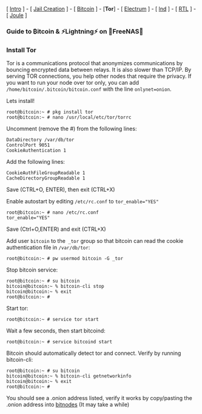 [ [Intro](README.md) ] - [ [Jail Creation](freenas_1_jail_creation.md) ] - [ [Bitcoin](freenas_2_bitcoin.md) ] - [**Tor**] - [ [Electrum](freenas_4_electrum.md) ] - [ [lnd](freenas_5_lnd.md) ] - [ [RTL](freenas_6_rtl.md) ] - [ [Joule](freenas_7_joule.md) ]

### Guide to ₿itcoin & ⚡Lightning️⚡ on 🦈FreeNAS🦈

### Install Tor

Tor is a communications protocol that anonymizes communications by bouncing encrypted data between relays. It is also slower than TCP/IP. By serving TOR connections, you help other nodes that require the privacy. If you want to run your node over tor only, you can add `/home/bitcoin/.bitcoin/bitcoin.conf` with the line `onlynet=onion`.

Lets install!
```
root@bitcoin:~ # pkg install tor
root@bitcoin:~ # nano /usr/local/etc/tor/torrc
```
Uncomment (remove the #) from the following lines:
```
DataDirectory /var/db/tor
ControlPort 9051
CookieAuthentication 1
```
Add the following lines:
```
CookieAuthFileGroupReadable 1
CacheDirectoryGroupReadable 1
```
Save (CTRL+O, ENTER), then exit (CTRL+X)

Enable autostart by editing `/etc/rc.conf` to `tor_enable="YES"`
```
root@bitcoin:~ # nano /etc/rc.conf
tor_enable="YES"
```
Save (Ctrl+O,ENTER) and exit (CTRL+X)

Add user `bitcoin` to the` _tor` group so that bitcoin can read the cookie authentication file in `/var/db/tor`:
```
root@bitcoin:~ # pw usermod bitcoin -G _tor
```
Stop bitcoin service:
```
root@bitcoin:~ # su bitcoin
bitcoin@bitcoin:~ % bitcoin-cli stop
bitcoin@bitcoin:~ % exit
root@bitcoin:~ #
```
Start tor:
```
root@bitcoin:~ # service tor start
```
Wait a few seconds, then start bitcoind:
```
root@bitcoin:~ # service bitcoind start
```
Bitcoin should automatically detect tor and connect. Verify by running bitcoin-cli:
```
root@bitcoin:~ # su bitcoin
bitcoin@bitcoin:~ % bitcoin-cli getnetworkinfo
bitcoin@bitcoin:~ % exit
root@bitcoin:~ #
```
You should see a .onion address listed, verify it works by copy/pasting the .onion address into [bitnodes](https://bitnodes.earn.com) (It may take a while)
